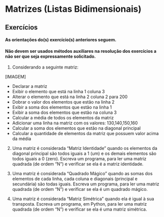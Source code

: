 # Matrizes (Listas Bidimensionais)

## Exercícios

#### As orientações do(s) exercício(s) anteriores seguem.
#### Não devem ser usados métodos auxiliares na resolução dos exercícios a não ser que seja expressamente solicitado.

1. Considerando a seguinte matriz:

[IMAGEM]
  - Declarar a matriz
  - Exibir o elemento que está na linha 1 coluna 3
  - Alterar o elemento que está na linha 2 coluna 2 para 200
  - Dobrar o valor dos elementos que estão na linha 2
  - Exibir a soma dos elementos que estão na linha 1
  - Exibir a soma dos elementos que estão na coluna 3
  - Calcular a média de todos os elementos da matriz
  - Adicionar uma linha na matriz com os valores: 130,140,150,160
  - Calcular a soma dos elementos que estão na diagonal principal
  - Calcular a quantidade de elementos da matriz que possuem valor acima da média

2. Uma matriz é considerada “Matriz Identidade” quando os elementos da diagonal principal são todos iguais a 1 (um) e os demais elementos são todos iguais a 0 (zero).
Escreva um programa, para ler uma matriz quadrada (de ordem “N”) e verificar se ela é a matriz identidade.

3. Uma matriz é considerada “Quadrado Mágico” quando as somas dos elementos de cada linha, cada coluna e diagonais (principal e secundária) são todas iguais.
Escreva um programa, para ler uma matriz quadrada (de ordem “N”) e verificar se ela é um quadrado mágico.

4. Uma matriz é considerada “Matriz Simétrica” quando ela é igual à sua transposta.
Escreva um programa, em Python, para ler uma matriz quadrada (de ordem “N”) e verificar se ela é uma matriz simétrica.
